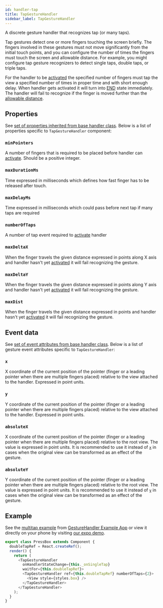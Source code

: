 ```yaml
---
id: handler-tap
title: TapGestureHandler
sidebar_label: TapGestureHandler
---
```


A discrete gesture handler that recognizes tap (or many taps).

Tap gestures detect one or more fingers touching the screen briefly.
The fingers involved in these gestures must not move significantly from the initial touch points, and you can configure the number of times the fingers must touch the screen and allowable distance.
For example, you might configure tap gesture recognizers to detect single taps, double taps, or triple taps.

For the handler to be [activated](state.md#active) the specified number of fingers must tap the view a specified number of times in proper time and with short enough delay. When handler gets activated it will turn into [END](state.md#end) state immediately.
The handler will fail to recognize if the finger is moved further than the [allowable distance](#maxdist).

## Properties

See [set of properties inherited from base handler class](handler-common.md#properties). Below is a list of properties specific to `TapGestureHandler` component:

### `minPointers`

A number of fingers that is required to be placed before handler can [activate](state.md#active). Should be a positive integer.

### `maxDurationMs`

Time expressed in milliseconds which defines how fast finger has to be released after touch.

### `maxDelayMs`

Time expressed in milliseconds which could pass before next tap if many taps are required

### `numberOfTaps`

A number of tap event required to [activate](state.md#active) handler

### `maxDeltaX`

When the finger travels the given distance expressed in points along X axis and handler hasn't yet [activated](state.md#active) it will fail recognizing the gesture.

### `maxDeltaY`

When the finger travels the given distance expressed in points along Y axis and handler hasn't yet [activated](state.md#active) it will fail recognizing the gesture.

### `maxDist`

When the finger travels the given distance expressed in points and handler hasn't yet [activated](state.md#active) it will fail recognizing the gesture.

## Event data

See [set of event attributes from base handler class](handler-common.md#event-data). Below is a list of gesture event attributes specific to `TapGestureHandler`:

### `x`

X coordinate of the current position of the pointer (finger or a leading pointer when there are multiple fingers placed) relative to the view attached to the handler. Expressed in point units.

### `y`

Y coordinate of the current position of the pointer (finger or a leading pointer when there are multiple fingers placed) relative to the view attached to the handler. Expressed in point units.

### `absoluteX`

X coordinate of the current position of the pointer (finger or a leading pointer when there are multiple fingers placed) relative to the root view. The value is expressed in point units. It is recommended to use it instead of [`x`](#x) in cases when the original view can be transformed as an effect of the gesture.

### `absoluteY`

Y coordinate of the current position of the pointer (finger or a leading pointer when there are multiple fingers placed) relative to the root view. The value is expressed in point units. It is recommended to use it instead of [`y`](#y) in cases when the original view can be transformed as an effect of the gesture.

## Example

See the [multitap example](https://github.com/software-mansion/react-native-gesture-handler/blob/master/Example/multitap/index.js) from [GestureHandler Example App](example.md) or view it directly on your phone by visiting [our expo demo](https://snack.expo.io/@adamgrzybowski/react-native-gesture-handler-demo).

```js
export class PressBox extends Component {
  doubleTapRef = React.createRef();
  render() {
    return (
      <TapGestureHandler
        onHandlerStateChange={this._onSingleTap}
        waitFor={this.doubleTapRef}>
        <TapGestureHandler ref={this.doubleTapRef} numberOfTaps={2}>
          <View style={styles.box} />
        </TapGestureHandler>
      </TapGestureHandler>
    );
  }
}
```
